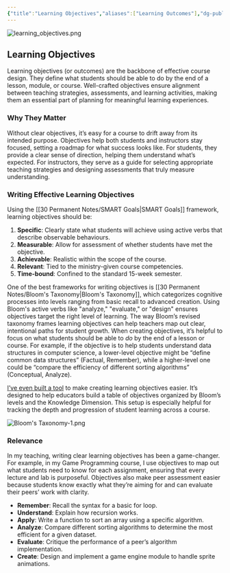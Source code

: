 ```yaml
---
{"title":"Learning Objectives","aliases":["Learning Outcomes"],"dg-publish":true,"tags":["pedagogy","🪴"],"created":"2024-11-19","modified":"2024-11-20","permalink":"/30-permanent-notes/learning-objectives/","dgPassFrontmatter":true,"updated":"2024-11-20"}
---
```



![learning_objectives.png](/img/user/00%20System/Assets/learning_objectives.png)

## Learning Objectives

Learning objectives (or outcomes) are the backbone of effective course design. They define what students should be able to do by the end of a lesson, module, or course. Well-crafted objectives ensure alignment between teaching strategies, assessments, and learning activities, making them an essential part of planning for meaningful learning experiences.

### Why They Matter

Without clear objectives, it’s easy for a course to drift away from its intended purpose. Objectives help both students and instructors stay focused, setting a roadmap for what success looks like. For students, they provide a clear sense of direction, helping them understand what’s expected. For instructors, they serve as a guide for selecting appropriate teaching strategies and designing assessments that truly measure understanding.

### Writing Effective Learning Objectives

Using the [[30 Permanent Notes/SMART Goals\|SMART Goals]] framework, learning objectives should be:

1. **Specific**: Clearly state what students will achieve using active verbs that describe observable behaviours.
2. **Measurable**: Allow for assessment of whether students have met the objective.
3. **Achievable**: Realistic within the scope of the course.
4. **Relevant**: Tied to the ministry-given course competencies.
5. **Time-bound**: Confined to the standard 15-week semester.

One of the best frameworks for writing objectives is [[30 Permanent Notes/Bloom's Taxonomy\|Bloom's Taxonomy]], which categorizes cognitive processes into levels ranging from basic recall to advanced creation. Using Bloom's active verbs like "analyze," "evaluate," or "design" ensures objectives target the right level of learning. The way Bloom’s revised taxonomy frames learning objectives can help teachers map out clear, intentional paths for student growth. When creating objectives, it’s helpful to focus on what students should be able to _do_ by the end of a lesson or course. For example, if the objective is to help students understand data structures in computer science, a lower-level objective might be “define common data structures” (Factual, Remember), while a higher-level one could be “compare the efficiency of different sorting algorithms” (Conceptual, Analyze).

[I’ve even built a tool](https://course.tools) to make creating learning objectives easier. It’s designed to help educators build a table of objectives organized by Bloom’s levels and the Knowledge Dimension. This setup is especially helpful for tracking the depth and progression of student learning across a course.

![Bloom's Taxonomy-1.png](/img/user/00%20System/Assets/Bloom's%20Taxonomy-1.png)

### Relevance

In my teaching, writing clear learning objectives has been a game-changer. For example, in my Game Programming course, I use objectives to map out what students need to know for each assignment, ensuring that every lecture and lab is purposeful. Objectives also make peer assessment easier because students know exactly what they’re aiming for and can evaluate their peers’ work with clarity.

- **Remember**: Recall the syntax for a basic for loop.
- **Understand**: Explain how recursion works.
- **Apply**: Write a function to sort an array using a specific algorithm.
- **Analyze**: Compare different sorting algorithms to determine the most efficient for a given dataset.
- **Evaluate**: Critique the performance of a peer’s algorithm implementation.
- **Create**: Design and implement a game engine module to handle sprite animations.
